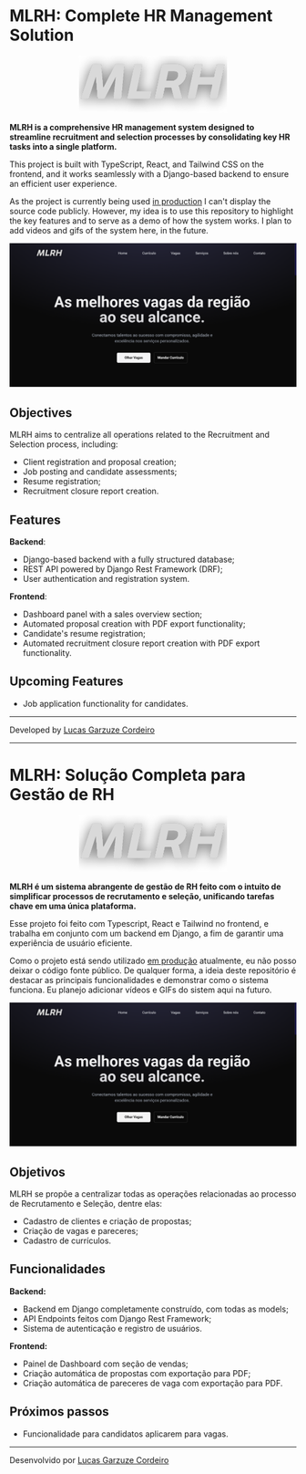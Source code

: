 # MLRH: Complete HR Management Solution  
<p align="center">
  <img src="https://github.com/garzuze/MLRH_frontend/blob/main/src/assets/logo.png?raw=true" alt="mlrh-logo" height="100">
</img>
</p>

**MLRH is a comprehensive HR management system designed to streamline recruitment and selection processes by consolidating key HR tasks into a single platform.**

This project is built with TypeScript, React, and Tailwind CSS on the frontend, and it works seamlessly with a Django-based backend to ensure an efficient user experience.

As the project is currently being used [in production](https://mlrh.com.br/) I can't display the source code publicly. However, my idea is to use this repository to highlight the key features and to serve as a demo of how the system works. I plan to add videos and gifs of the system here, in the future.

![screenshot](https://github.com/garzuze/MLRH_frontend/blob/main/src/assets/mlrh-frontend-screenshot.png?raw=true)

## Objectives  
MLRH aims to centralize all operations related to the Recruitment and Selection process, including:  
- Client registration and proposal creation;
- Job posting and candidate assessments;
- Resume registration;
- Recruitment closure report creation.

## Features  
**Backend**:  
- Django-based backend with a fully structured database;
- REST API powered by Django Rest Framework (DRF);
- User authentication and registration system.

**Frontend**:  
- Dashboard panel with a sales overview section;
- Automated proposal creation with PDF export functionality;
- Candidate's resume registration;
- Automated recruitment closure report creation with PDF export functionality.

## Upcoming Features  
- Job application functionality for candidates.
---

Developed by [Lucas Garzuze Cordeiro](https://github.com/garzuze)

---  
# MLRH: Solução Completa para Gestão de RH
<p align="center">
  <img src="https://github.com/garzuze/MLRH_frontend/blob/main/src/assets/logo.png?raw=true" alt="mlrh-logo" height="100">
</img>
</p>

**MLRH é um sistema abrangente de gestão de RH feito com o intuito de simplificar processos de recrutamento e seleção, unificando tarefas chave em uma única plataforma.**

Esse projeto foi feito com Typescript, React e Tailwind no frontend, e trabalha em conjunto com um backend em Django, a fim de garantir uma experiência de usuário eficiente.

Como o projeto está sendo utilizado [em produção](https://mlrh.com.br/) atualmente, eu não posso deixar o código fonte público. De qualquer forma, a ideia deste repositório é destacar as principais funcionalidades e demonstrar como o sistema funciona. Eu planejo adicionar vídeos e GIFs do sistem aqui na futuro.

![screenshot](https://github.com/garzuze/MLRH_frontend/blob/main/src/assets/mlrh-frontend-screenshot.png?raw=true)

## Objetivos
MLRH se propõe a centralizar todas as operações relacionadas ao processo de Recrutamento e Seleção, dentre elas:
  - Cadastro de clientes e criação de propostas;
  - Criação de vagas e pareceres;
  - Cadastro de currículos.

## Funcionalidades
  **Backend:**
  - Backend em Django completamente construído, com todas as models;
  - API Endpoints feitos com Django Rest Framework;
  - Sistema de autenticação e registro de usuários.

  **Frontend:**    
  - Painel de Dashboard com seção de vendas;
  - Criação automática de propostas com exportação para PDF;
  - Criação automática de pareceres de vaga com exportação para PDF.

## Próximos passos
- Funcionalidade para candidatos aplicarem para vagas.

---

Desenvolvido por [Lucas Garzuze Cordeiro](https://github.com/garzuze)

